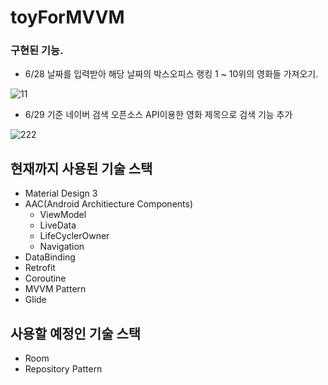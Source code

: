 # toyForMVVM

### 구현된 기능.

- 6/28 날짜를 입력받아 해당 날짜의 박스오피스 랭킹 1 ~ 10위의 영화들 가져오기.


![11](https://user-images.githubusercontent.com/90144041/176449855-e2c2f53e-5c56-4142-bd91-7712c420a84e.gif)



- 6/29 기준 네이버 검색 오픈소스 API이용한 영화 제목으로 검색 기능 추가



![222](https://user-images.githubusercontent.com/90144041/176449869-083eeaf0-2960-4f43-9c1f-4f02f02027c4.gif)



## 현재까지 사용된 기술 스택 
- Material Design 3
- AAC(Android Architiecture Components)
  - ViewModel
  - LiveData
  - LifeCyclerOwner
  - Navigation
- DataBinding
- Retrofit
- Coroutine
- MVVM Pattern
- Glide

## 사용할 예정인 기술 스택
- Room
- Repository Pattern
